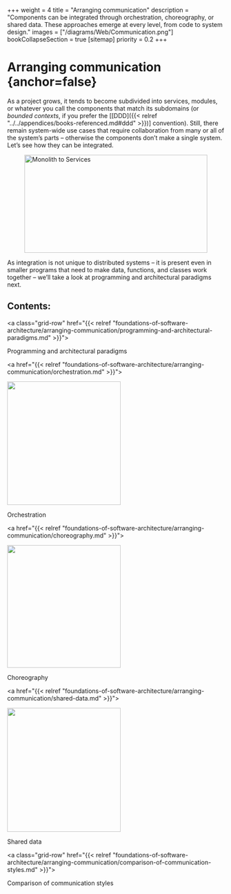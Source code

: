 +++
weight = 4
title = "Arranging communication"
description = "Components can be integrated through orchestration, choreography, or shared data. These approaches emerge at every level, from code to system design."
images = ["/diagrams/Web/Communication.png"]
bookCollapseSection = true
[sitemap]
  priority = 0.2
+++

# Arranging communication {anchor=false}

As a project grows, it tends to become subdivided into services, modules, or whatever you call the components that match its subdomains \(or *bounded contexts*, if you prefer the \[[DDD]({{< relref "../../appendices/books-referenced.md#ddd" >}})\] convention\)\. Still, there remain system\-wide use cases that require collaboration from many or all of the system’s parts – otherwise the components don’t make a single system\. Let’s see how they can be integrated\.

<figure>
<a href="/diagrams/Communication/Monolith%20to%20Services.png">
<picture>
<source srcset="/diagrams/Communication/Monolith%20to%20Services.svg" media="(prefers-color-scheme: light)"/>
<source srcset="/diagrams/Communication/Monolith%20to%20Services.dark.svg" media="(prefers-color-scheme: dark)"/>
<img src="/diagrams/Communication/Monolith%20to%20Services.png" alt="Monolith to Services" loading="lazy" width="1062" height="227" style="width:100%"/>
</picture>
</a>
</figure>

As integration is not unique to distributed systems – it is present even in smaller programs that need to make data, functions, and classes work together – we’ll take a look at programming and architectural paradigms next\.

## Contents:

<nav class="grid3">

<a class="grid-row" href="{{< relref "foundations-of-software-architecture/arranging-communication/programming-and-architectural-paradigms.md" >}}">

Programming and architectural paradigms

</a>

<a href="{{< relref "foundations-of-software-architecture/arranging-communication/orchestration.md" >}}">

<picture>

<source srcset="/diagrams/Web/Orchestration.svg" media="(prefers-color-scheme: light)"/>

<source srcset="/diagrams/Web/Orchestration.dark.svg" media="(prefers-color-scheme: dark)"/>

<img src="/diagrams/Web/Orchestration.png" alt="" loading="lazy" width="263" height="286"/>

</picture>

Orchestration

</a>

<a href="{{< relref "foundations-of-software-architecture/arranging-communication/choreography.md" >}}">

<picture>

<source srcset="/diagrams/Web/Choreography.svg" media="(prefers-color-scheme: light)"/>

<source srcset="/diagrams/Web/Choreography.dark.svg" media="(prefers-color-scheme: dark)"/>

<img src="/diagrams/Web/Choreography.png" alt="" loading="lazy" width="263" height="284"/>

</picture>

Choreography

</a>

<a href="{{< relref "foundations-of-software-architecture/arranging-communication/shared-data.md" >}}">

<picture>

<source srcset="/diagrams/Web/Shared%20data.svg" media="(prefers-color-scheme: light)"/>

<source srcset="/diagrams/Web/Shared%20data.dark.svg" media="(prefers-color-scheme: dark)"/>

<img src="/diagrams/Web/Shared%20data.png" alt="" loading="lazy" width="263" height="287"/>

</picture>

Shared data

</a>

<a class="grid-row" href="{{< relref "foundations-of-software-architecture/arranging-communication/comparison-of-communication-styles.md" >}}">

Comparison of communication styles

</a>

</nav>